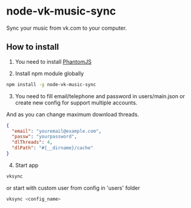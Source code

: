 node-vk-music-sync
==================

Sync your music from vk.com to your computer.

## How to install
1. You need to install [PhantomJS](http://phantomjs.org/)

2. Install npm module globally
  ```sh
  npm install -g node-vk-music-sync
  ```
3. You need to fill email/telephone and password in users/main.json or create new config for support multiple accounts.
  
  And as you can change maximum download threads.
  ```json
  {
    "email": "youremail@example.com",
    "passw": "yourpassword",
    "dlThreads": 4,
    "dlPath": "#{__dirname}/cache"
  }
  ```

4. Start app
  ```sh
  vksync
  ```

  or start with custom user from config in 'users' folder
  ```sh
  vksync <config_name>
  ```
